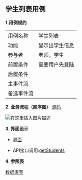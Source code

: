 ## 学生列表用例
**1.用例规约**

<table>
<tr>
<td>用例名称</td>
<td>学生列表</td>
</tr>
<tr>
<td>功能</td>
<td>显示出学生信息</td>
</tr>
<tr>
<td>参与者</td>
<td>老师，学生</td>
</tr>
<tr>
<td>前置条件</td>
<td>需要用户先登陆</td>
</tr>
<tr>
<td>后置条件</td>
<td></td>
</tr>
<tr>
<td>主事件流</td>
<td></td>
</tr>
<tr>
<td>备选事件流</td>
<td></td>
</tr>
</table>


**2. 业务流程（顺序图）**
[源码](https://github.com/white12138/is_analysis/blob/master/test6/%E7%94%A8%E4%BE%8B/%E5%AD%A6%E7%94%9F%E5%88%97%E8%A1%A8%E6%BA%90%E7%A0%81)

![在这里插入图片描述](https://img-blog.csdnimg.cn/20200501212522284.png?x-oss-process=image/watermark,type_ZmFuZ3poZW5naGVpdGk,shadow_10,text_aHR0cHM6Ly9ibG9nLmNzZG4ubmV0L3dlaXhpbl80NDAwNTEzMg==,size_16,color_FFFFFF,t_70)



**3. 界面设计**
 - [界面](https://white12138.github.io/is_analysis/test6/ui/%E5%AD%A6%E7%94%9F%E4%B8%BB%E9%A1%B5%E9%9D%A2.html)

 - API接口调用:[getStudents](https://github.com/white12138/is_analysis/blob/master/test6/%E6%8E%A5%E5%8F%A3/getStudents.md)

**4. 参照表**

[数据库表](https://github.com/white12138/is_analysis/blob/master/test6/shujuku/README.md)
